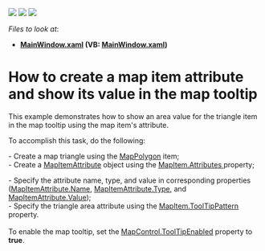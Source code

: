 <!-- default badges list -->
![](https://img.shields.io/endpoint?url=https://codecentral.devexpress.com/api/v1/VersionRange/128571299/14.2.3%2B)
[![](https://img.shields.io/badge/Open_in_DevExpress_Support_Center-FF7200?style=flat-square&logo=DevExpress&logoColor=white)](https://supportcenter.devexpress.com/ticket/details/E5114)
[![](https://img.shields.io/badge/📖_How_to_use_DevExpress_Examples-e9f6fc?style=flat-square)](https://docs.devexpress.com/GeneralInformation/403183)
<!-- default badges end -->
<!-- default file list -->
*Files to look at*:

* **[MainWindow.xaml](./CS/UseMapItemAttribute/MainWindow.xaml) (VB: [MainWindow.xaml](./VB/UseMapItemAttribute/MainWindow.xaml))**
<!-- default file list end -->
# How to create a map item attribute and show its value in the map tooltip 


<p>This example demonstrates how to show an area value for the  triangle item in the map tooltip using the map item's attribute. </p><p>To accomplish  this task,  do the following:</p><p>- Create a map triangle using the <a href="http://documentation.devexpress.com/#WPF/clsDevExpressXpfMapMapPolygontopic"><u>MapPolygon</u></a> item;<br />
- Create a <a href="http://documentation.devexpress.com/#WPF/clsDevExpressXpfMapMapItemAttributetopic"><u>MapItemAttribute</u></a> object using the <a href="http://documentation.devexpress.com/#WPF/DevExpressXpfMapMapItem_Attributestopic"><u>MapItem.Attributes</u></a><u> </u>property; </p><p>- Specify the attribute name, type, and value in corresponding properties (<a href="http://documentation.devexpress.com/#WPF/DevExpressXpfMapMapItemAttribute_Nametopic"><u>MapItemAttribute.Name</u></a>, <a href="http://documentation.devexpress.com/#WPF/DevExpressXpfMapMapItemAttribute_Typetopic"><u>MapItemAttribute.Type</u></a>, and <a href="http://documentation.devexpress.com/#WPF/DevExpressXpfMapMapItemAttribute_Valuetopic"><u>MapItemAttribute.Value</u></a>);<br />
- Specify the triangle area attribute using the <a href="http://documentation.devexpress.com/#WPF/DevExpressXpfMapMapItem_ToolTipPatterntopic"><u>MapItem.ToolTipPattern</u></a> property.<br />
 <br />
To enable the map tooltip, set the <a href="http://documentation.devexpress.com/#WPF/DevExpressXpfMapMapControl_ToolTipEnabledtopic"><u>MapControl.ToolTipEnabled</u></a> property to <strong>true</strong>.  </p>

<br/>


